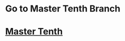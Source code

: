 <h1>Go to Master Tenth Branch</h1>
<h1><a href= 'https://github.com/AvinandanBose/bitcointicker_boss_updates/tree/master_tenth'>Master Tenth</a></h1>

